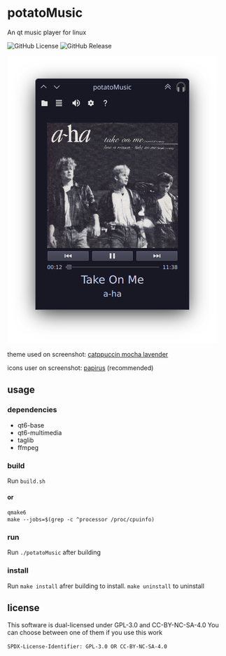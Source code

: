 # potatoMusic
An qt music player for linux

![GitHub License](https://img.shields.io/github/license/slashpotato/potatoMusic?style=flat-square&labelColor=black&color=white%20)
![GitHub Release](https://img.shields.io/github/v/release/slashpotato/potatoMusic?display_name=release&style=flat-square&labelColor=black&color=white)

![screenshot1](https://github.com/slashpotato/potatoMusic/blob/master/screenshot1.png?raw=true)

theme used on screenshot: [catppuccin mocha lavender](https://github.com/catppuccin/kde)

icons user on screenshot: [papirus](https://github.com/PapirusDevelopmentTeam/papirus-icon-theme) (recommended)
## usage
### dependencies 
- qt6-base
- qt6-multimedia
- taglib
- ffmpeg
### build
Run `build.sh`

#### **or**
```shell
qmake6
make --jobs=$(grep -c ^processor /proc/cpuinfo)
```
### run
Run `./potatoMusic` after building
### install
Run `make install` afrer building to install. `make uninstall` to uninstall
## license
This software is dual-licensed under GPL-3.0 and CC-BY-NC-SA-4.0 
You can choose between one of them if you use this work

`SPDX-License-Identifier: GPL-3.0 OR CC-BY-NC-SA-4.0`
